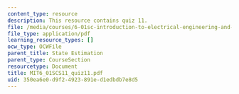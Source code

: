 ```yaml
---
content_type: resource
description: This resource contains quiz 11.
file: /media/courses/6-01sc-introduction-to-electrical-engineering-and-computer-science-i-spring-2011/350ea6e0d9f24923891ed1edbdb7e8d5_MIT6_01SCS11_quiz11.pdf
file_type: application/pdf
learning_resource_types: []
ocw_type: OCWFile
parent_title: State Estimation
parent_type: CourseSection
resourcetype: Document
title: MIT6_01SCS11_quiz11.pdf
uid: 350ea6e0-d9f2-4923-891e-d1edbdb7e8d5
---
```

